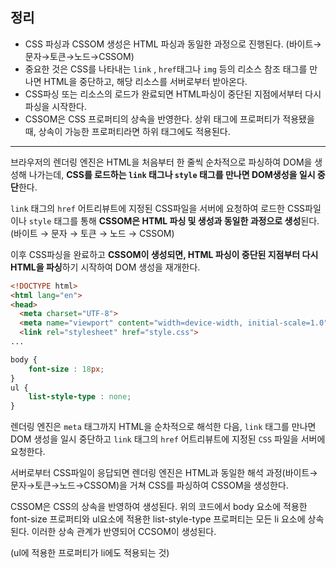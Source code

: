 ## 정리

- CSS 파싱과 CSSOM 생성은 HTML 파싱과 동일한 과정으로 진행된다. (바이트→문자→토큰→노드→CSSOM)
- 중요한 것은 CSS를 나타내는 `link` , `href`태그나 `img` 등의 리소스 참조 태그를 만나면 HTML을 중단하고, 해당 리소스를 서버로부터 받아온다.
- CSS파싱 또는 리소스의 로드가 완료되면 HTML파싱이 중단된 지점에서부터 다시 파싱을 시작한다.
- CSSOM은 CSS 프로퍼티의 상속을 반영한다. 상위 태그에 프로퍼티가 적용됐을 때, 상속이 가능한 프로퍼티라면 하위 태그에도 적용된다.

---

브라우저의 렌더링 엔진은 HTML을 처음부터 한 줄씩 순차적으로 파싱하여 DOM을 생성해 나가는데, **CSS를 로드하는 `link` 태그나 `style` 태그를 만나면 DOM생성을 일시 중단**한다.

`link` 태그의 `href` 어트리뷰트에 지정된 CSS파일을 서버에 요청하여 로드한 CSS파일이나 `style` 태그를 통해 **CSSOM은 HTML 파싱 및 생성과 동일한 과정으로 생성**된다. (바이트 → 문자 → 토큰 → 노드 → CSSOM)

이후 CSS파싱을 완료하고 **CSSOM이 생성되면, HTML 파싱이 중단된 지점부터 다시 HTML을 파싱**하기 시작하여 DOM 생성을 재개한다.

```html
<!DOCTYPE html>
<html lang="en">
<head>
  <meta charset="UTF-8">
  <meta name="viewport" content="width=device-width, initial-scale=1.0">
  <link rel="stylesheet" href="style.css">
...
```

```css
body {
	font-size : 18px;
}
ul {
	list-style-type : none;
}
```

렌더링 엔진은 `meta` 태그까지 HTML을 순차적으로 해석한 다음, `link` 태그를 만나면 DOM 생성을 일시 중단하고 `link` 태그의 `href` 어트리뷰트에 지정된 `CSS` 파일을 서버에 요청한다.

서버로부터 CSS파일이 응답되면 렌더링 엔진은 HTML과 동일한 해석 과정(바이트→문자→토큰→노드→CSSOM)을 거쳐 CSS를 파싱하여 CSSOM을 생성한다.

CSSOM은 CSS의 상속을 반영하여 생성된다. 위의 코드에서 body 요소에 적용한 font-size 프로퍼티와 ul요소에 적용한 list-style-type 프로퍼티는 모든 li 요소에 상속된다. 이러한 상속 관계가 반영되어 CCSOM이 생성된다.

(ul에 적용한 프로퍼티가 li에도 적용되는 것)
